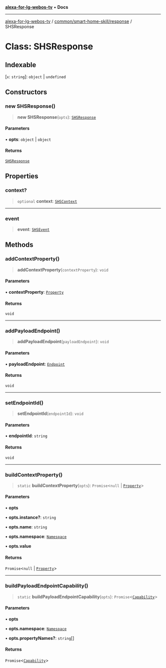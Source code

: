 [**alexa-for-lg-webos-tv**](../../../../README.md) • **Docs**

***

[alexa-for-lg-webos-tv](../../../../modules.md) / [common/smart-home-skill/response](../README.md) / SHSResponse

# Class: SHSResponse

## Indexable

 \[`x`: `string`\]: `object` \| `undefined`

## Constructors

### new SHSResponse()

> **new SHSResponse**(`opts`): [`SHSResponse`](SHSResponse.md)

#### Parameters

• **opts**: `object` \| `object`

#### Returns

[`SHSResponse`](SHSResponse.md)

## Properties

### context?

> `optional` **context**: [`SHSContext`](../interfaces/SHSContext.md)

***

### event

> **event**: [`SHSEvent`](../interfaces/SHSEvent.md)

## Methods

### addContextProperty()

> **addContextProperty**(`contextProperty`): `void`

#### Parameters

• **contextProperty**: [`Property`](../namespaces/SHSContext/interfaces/Property.md)

#### Returns

`void`

***

### addPayloadEndpoint()

> **addPayloadEndpoint**(`payloadEndpoint`): `void`

#### Parameters

• **payloadEndpoint**: [`Endpoint`](../namespaces/SHSEvent/namespaces/Payload/interfaces/Endpoint.md)

#### Returns

`void`

***

### setEndpointId()

> **setEndpointId**(`endpointId`): `void`

#### Parameters

• **endpointId**: `string`

#### Returns

`void`

***

### buildContextProperty()

> `static` **buildContextProperty**(`opts`): `Promise`\<`null` \| [`Property`](../namespaces/SHSContext/interfaces/Property.md)\>

#### Parameters

• **opts**

• **opts.instance?**: `string`

• **opts.name**: `string`

• **opts.namespace**: [`Namespace`](../../request/namespaces/SHSDirective/namespaces/Header/type-aliases/Namespace.md)

• **opts.value**

#### Returns

`Promise`\<`null` \| [`Property`](../namespaces/SHSContext/interfaces/Property.md)\>

***

### buildPayloadEndpointCapability()

> `static` **buildPayloadEndpointCapability**(`opts`): `Promise`\<[`Capability`](../namespaces/SHSEvent/namespaces/Payload/namespaces/Endpoint/interfaces/Capability.md)\>

#### Parameters

• **opts**

• **opts.namespace**: [`Namespace`](../../request/namespaces/SHSDirective/namespaces/Header/type-aliases/Namespace.md)

• **opts.propertyNames?**: `string`[]

#### Returns

`Promise`\<[`Capability`](../namespaces/SHSEvent/namespaces/Payload/namespaces/Endpoint/interfaces/Capability.md)\>
